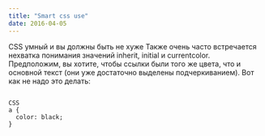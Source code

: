 ```yaml
---
title: "Smart css use"
date: 2016-04-05
---
```



CSS умный и вы должны быть не хуже
Также очень часто встречается нехватка понимания значений inherit, initial и currentcolor. Предположим, вы хотите, чтобы ссылки были того же цвета, что и основной текст (они уже достаточно выделены подчеркиванием). Вот как не надо это делать:

<pre><code>
CSS
a {
  color: black;
}
</code></pre>
